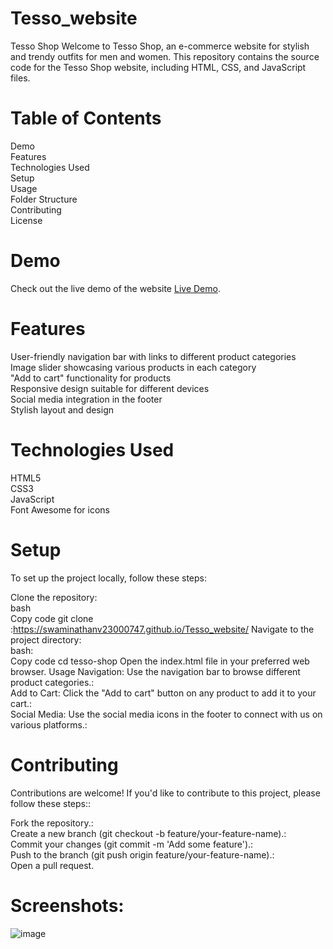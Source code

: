 # Tesso_website
Tesso Shop
Welcome to Tesso Shop, an e-commerce website for stylish and trendy outfits for men and women. This repository contains the source code for the Tesso Shop website, including HTML, CSS, and JavaScript files.

# Table of Contents
Demo<br/>
Features<br/>
Technologies Used<br/>
Setup<br/>
Usage<br/>
Folder Structure<br/>
Contributing<br/>
License<br/>
# Demo
Check out the live demo of the website [Live Demo](https://swaminathanv23000747.github.io/Tesso_website/).


# Features
User-friendly navigation bar with links to different product categories<br/>
Image slider showcasing various products in each category<br/>
"Add to cart" functionality for products<br/>
Responsive design suitable for different devices<br/>
Social media integration in the footer<br/>
Stylish layout and design<br/>
# Technologies Used
HTML5<br/>
CSS3<br/>
JavaScript<br/>
Font Awesome for icons<br/>
# Setup
To set up the project locally, follow these steps:<br/>

Clone the repository:<br/>
bash<br/>
Copy code
git clone :https://swaminathanv23000747.github.io/Tesso_website/
Navigate to the project directory:<br/>
bash:<br/>
Copy code
cd tesso-shop
Open the index.html file in your preferred web browser.
Usage
Navigation: Use the navigation bar to browse different product categories.:<br/>
Add to Cart: Click the "Add to cart" button on any product to add it to your cart.:<br/>
Social Media: Use the social media icons in the footer to connect with us on various platforms.:<br/>

# Contributing
Contributions are welcome! If you'd like to contribute to this project, please follow these steps::<br/>

Fork the repository.:<br/>
Create a new branch (git checkout -b feature/your-feature-name).:<br/>
Commit your changes (git commit -m 'Add some feature').:<br/>
Push to the branch (git push origin feature/your-feature-name).:<br/>
Open a pull request.<br/>
# Screenshots:
![image](https://github.com/user-attachments/assets/51402e9b-fdf7-4845-932a-9cd5fee39f93)
